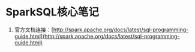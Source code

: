# SparkSQL核心笔记


1. 官方文档连接：[http://spark.apache.org/docs/latest/sql-programming-guide.html](http://spark.apache.org/docs/latest/sql-programming-guide.html)



